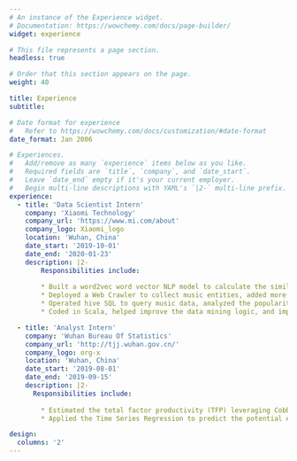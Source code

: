 ```yaml
---
# An instance of the Experience widget.
# Documentation: https://wowchemy.com/docs/page-builder/
widget: experience

# This file represents a page section.
headless: true

# Order that this section appears on the page.
weight: 40

title: Experience
subtitle:

# Date format for experience
#   Refer to https://wowchemy.com/docs/customization/#date-format
date_format: Jan 2006

# Experiences.
#   Add/remove as many `experience` items below as you like.
#   Required fields are `title`, `company`, and `date_start`.
#   Leave `date_end` empty if it's your current employer.
#   Begin multi-line descriptions with YAML's `|2-` multi-line prefix.
experience:
  - title: 'Data Scientist Intern'
    company: 'Xiaomi Technology'
    company_url: 'https://www.mi.com/about'
    company_logo: Xiaomi_logo
    location: 'Wuhan, China'
    date_start: '2019-10-01'
    date_end: '2020-01-23'
    description: |2-
        Responsibilities include:
        
        * Built a word2vec word vector NLP model to calculate the similarity between finance words. Expanded 5,000 words, and enhanced the recall of the tagging process by 3%. 
        * Deployed a Web Crawler to collect music entities, added more than 10,000 entities, and 87% of them were utilized for tagging users to make advertising more precise. 
        * Operated hive SQL to query music data, analyzed the popularity of them with Pandas, and helped increased DAU by 5000.
        * Coded in Scala, helped improve the data mining logic, and improved the accuracy of tagging process to 90%.

  - title: 'Analyst Intern'
    company: 'Wuhan Bureau Of Statistics'
    company_url: 'http://tjj.wuhan.gov.cn/'
    company_logo: org-x
    location: 'Wuhan, China'
    date_start: '2019-08-01'
    date_end: '2019-09-15'
    description: |2-
      Responsibilities include:
      
        * Estimated the total factor productivity (TFP) leveraging Cobb–Douglas production function. Helped researchers understand the impact of technological innovation on Wuhan’s economy from a quantitative perspective.
        * Applied the Time Series Regression to predict the potential economic growth of Wuhan, and contributed to a theoretical paper about the influence of technology development on the economy.

design:
  columns: '2'
---
```

